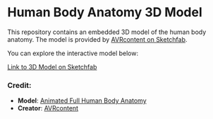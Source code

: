 # Human Body Anatomy 3D Model

This repository contains an embedded 3D model of the human body anatomy. The model is provided by [AVRcontent on Sketchfab](https://sketchfab.com/AVRcontent). 

You can explore the interactive model below:

[Link to 3D Model on Sketchfab](https://sketchfab.com/3d-models/animated-full-human-body-anatomy-9b0b079953b840bc9a13f524b60041e4)

### Credit:
- **Model**: [Animated Full Human Body Anatomy](https://sketchfab.com/3d-models/animated-full-human-body-anatomy-9b0b079953b840bc9a13f524b60041e4)
- **Creator**: [AVRcontent](https://sketchfab.com/AVRcontent)
